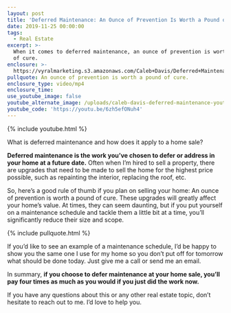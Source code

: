 ```yaml
---
layout: post
title: 'Deferred Maintenance: An Ounce of Prevention Is Worth a Pound of Cure'
date: 2019-11-25 00:00:00
tags:
  - Real Estate
excerpt: >-
  When it comes to deferred maintenance, an ounce of prevention is worth a pound
  of cure.
enclosure: >-
  https://vyralmarketing.s3.amazonaws.com/Caleb+Davis/Deferred+Maintenance-+An+Ounce+of+Prevention+Is+Worth+a+Pound+of+Cure.mp4
pullquote: An ounce of prevention is worth a pound of cure.
enclosure_type: video/mp4
enclosure_time:
use_youtube_image: false
youtube_alternate_image: /uploads/caleb-davis-deferred-maintenance-youtube.jpg
youtube_code: 'https://youtu.be/6zh5efONuh4'
---
```


{% include youtube.html %}

What is deferred maintenance and how does it apply to a home sale?

**Deferred maintenance is the work you’ve chosen to defer or address in your home at a future date.** Often when I’m hired to sell a property, there are upgrades that need to be made to sell the home for the highest price possible, such as repainting the interior, replacing the roof, etc.&nbsp;

So, here’s a good rule of thumb if you plan on selling your home: An ounce of prevention is worth a pound of cure. These upgrades will greatly affect your home’s value. At times, they can seem daunting, but if you put yourself on a maintenance schedule and tackle them a little bit at a time, you’ll significantly reduce their size and scope.&nbsp;

{% include pullquote.html %}

If you’d like to see an example of a maintenance schedule, I’d be happy to show you the same one I use for my home so you don’t put off for tomorrow what should be done today. Just give me a call or send me an email.&nbsp;

In summary, **if you choose to defer maintenance at your home sale, you’ll pay four times as much as you would if you just did the work now.&nbsp;**

If you have any questions about this or any other real estate topic, don’t hesitate to reach out to me. I’d love to help you.